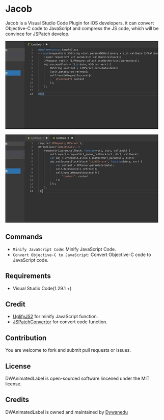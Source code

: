 # Jacob

Jacob is a Visual Studio Code Plugin for iOS developers, it can convert Objective-C code to JavaScript and compress the JS code, which will be convince for JSPatch develop.

![Convert Code](https://raw.githubusercontent.com/Dywane/Jacob/master/Resource/ConverCode.gif)

![Minify Code](https://raw.githubusercontent.com/Dywane/Jacob/master/Resource/MinifyCode.gif)

## Commands

- `Minify JavaScript Code`: Minify JavaScript Code.
- `Convert Objective-C to JavaScript`: Convert Objective-C code to JavaScript code.

## Requirements

- Visual Studio Code(1.29.1 +)

## Credit

- [UglifyJS2](https://github.com/mishoo/UglifyJS2) for minify JavaScript function.
- [JSPatchConvertor](https://github.com/bang590/JSPatchConvertor) for convert code function.

## Contribution

You are welcome to fork and submit pull requests or issues.

## License

DWAnimatedLabel is open-sourced software lincened under the MIT license.

## Credits

DWAnimatedLabel is owned and maintained by [Dywanedu](https://dywane.github.io)